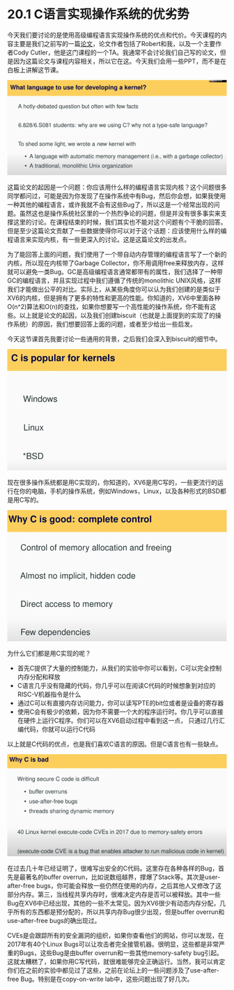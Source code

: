 # 20.1 C语言实现操作系统的优劣势

今天我们要讨论的是使用高级编程语言实现操作系统的优点和代价。今天课程的内容主要是我们之前写的一篇[论文](https://pdos.csail.mit.edu/6.828/2020/readings/biscuit.pdf)，论文作者包括了Robert和我，以及一个主要作者Cody Cutler，他是这门课程的一个TA。我通常不会讨论我们自己写的论文，但是因为这篇论文与课程内容相关，所以它在这。今天我们会用一些PPT，而不是在白板上讲解这节课。

![](../.gitbook/assets/image%20%28809%29.png)

这篇论文的起因是一个问题：你应该用什么样的编程语言实现内核？这个问题很多同学都问过，可能是因为你发现了在操作系统中有Bug，然后你会想，如果我使用一种其他的编程语言，或许我就不会有这些Bug了，所以这是一个经常出现的问题。虽然这也是操作系统社区里的一个热烈争论的问题，但是并没有很多事实来支撑这里的讨论。在课程结束的时候，我们其实也不能对这个问题有个干脆的回答。但是至少这篇论文贡献了一些数据使得你可以对于这个话题：应该使用什么样的编程语言来实现内核，有一些更深入的讨论。这是这篇论文的出发点。

为了能回答上面的问题，我们使用了一个带自动内存管理的编程语言写了一个新的内核，所以现在内核带了Garbage Collector，你不用调用free来释放内存，这样就可以避免一类Bug。GC是高级编程语言通常都带有的属性，我们选择了一种带GC的编程语言，并且实现过程中我们遵循了传统的monolithic UNIX风格，这样我们才能做出公平的对比。实际上，从某些角度你可以认为我们创建的是类似于XV6的内核，但是拥有了更多的特性和更高的性能。你知道的，XV6中里面各种O\(n^2\)算法和O\(n\)的查找，如果你想要写一个高性能的操作系统，你不能有这些。以上就是论文的起因，以及我们创建biscuit（也就是上面提到的实现了的操作系统）的原因，我们想要回答上面的问题，或者至少给出一些启发。

今天这节课首先我要讨论一些通用的背景，之后我们会深入到biscuit的细节中。

![](../.gitbook/assets/image%20%28826%29.png)

现在很多操作系统都是用C实现的，你知道的，XV6是用C写的，一些更流行的运行在你的电脑，手机的操作系统，例如Windows，Linux，以及各种形式的BSD都是用C写的。

![](../.gitbook/assets/image%20%28780%29.png)

为什么它们都是用C实现的呢？

* 首先C提供了大量的控制能力，从我们的实验中你可以看到，C可以完全控制内存分配和释放
* C语言几乎没有隐藏的代码，你几乎可以在阅读C代码的时候想象到对应的RISC-V机器指令是什么
* 通过C可以有直接内存访问能力，你可以读写PTE的bit位或者是设备的寄存器
* 使用C会有极少的依赖，因为你不需要一个大的程序运行时。你几乎可以直接在硬件上运行C程序。你们可以在XV6启动过程中看到这一点， 只通过几行汇编代码，你就可以运行C代码

以上就是C代码的优点，也是我们喜欢C语言的原因。但是C语言也有一些缺点。

![](../.gitbook/assets/image%20%28805%29.png)

在过去几十年已经证明了，很难写出安全的C代码。这里存在各种各样的Bug，首先是最著名的buffer overrun，比如说数组越界，撑爆了Stack等。其次是user-after-free bugs，你可能会释放一些仍然在使用的内存，之后其他人又修改了这部分内存。第三，当线程共享内存时，很难决定内存是否可以被释放。其中一些Bug在XV6中已经出现，其他的一些不太常见。因为XV6很少有动态内存分配，几乎所有的东西都是预分配的，所以共享内存Bug很少出现，但是buffer overrun和use-after-free bugs的确出现过。

CVEs是会跟踪所有的安全漏洞的组织，如果你查看他们的网站，你可以发现，在2017年有40个Linux Bugs可以让攻击者完全接管机器。很明显，这些都是非常严重的Bugs，这些Bug是由buffer overrun和一些其他memory-safety bug引起。这就太糟糕了，如果你用C写代码，就很难能够完全正确运行。当然，我可以肯定你们在之前的实验中都见过了这些，之前在论坛上的一些问题涉及了use-after-free Bug。特别是在copy-on-write lab中，这些问题出现了好几次。

